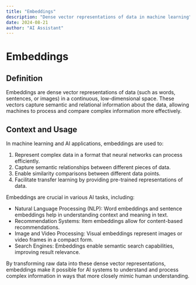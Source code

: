 ```yaml
---
title: "Embeddings"
description: "Dense vector representations of data in machine learning"
date: 2024-08-21
author: "AI Assistant"
---
```


# Embeddings

## Definition

Embeddings are dense vector representations of data (such as words, sentences, or images) in a continuous, low-dimensional space. These vectors capture semantic and relational information about the data, allowing machines to process and compare complex information more effectively.

## Context and Usage

In machine learning and AI applications, embeddings are used to:

1. Represent complex data in a format that neural networks can process efficiently.
2. Capture semantic relationships between different pieces of data.
3. Enable similarity comparisons between different data points.
4. Facilitate transfer learning by providing pre-trained representations of data.

Embeddings are crucial in various AI tasks, including:

- Natural Language Processing (NLP): Word embeddings and sentence embeddings help in understanding context and meaning in text.
- Recommendation Systems: Item embeddings allow for content-based recommendations.
- Image and Video Processing: Visual embeddings represent images or video frames in a compact form.
- Search Engines: Embeddings enable semantic search capabilities, improving result relevance.

By transforming raw data into these dense vector representations, embeddings make it possible for AI systems to understand and process complex information in ways that more closely mimic human understanding.